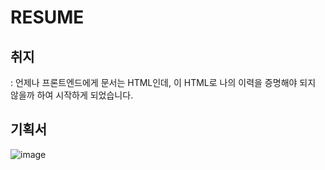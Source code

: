 # RESUME

## 취지
: 언제나 프론트엔드에게 문서는 HTML인데, 이 HTML로 나의 이력을 증명해야 되지 않을까 하여 시작하게 되었습니다.

## 기획서
![image](https://github.com/ainochi-kor/resume/assets/48821257/8bdde102-74de-43e9-82cf-2eadfa66b2fd)


